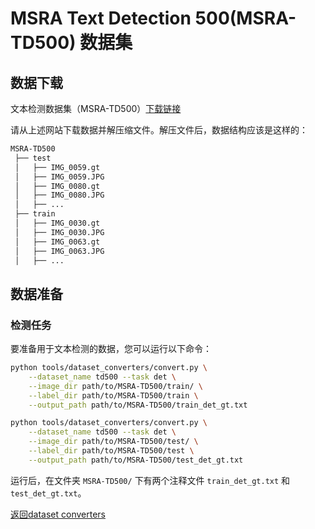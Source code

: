 # MSRA Text Detection 500(MSRA-TD500) 数据集

## 数据下载

文本检测数据集（MSRA-TD500）[下载链接](http://www.iapr-tc11.org/mediawiki/index.php/MSRA_Text_Detection_500_Database_(MSRA-TD500))

请从上述网站下载数据并解压缩文件。解压文件后，数据结构应该是这样的：

```txt
MSRA-TD500
 ├── test
 │   ├── IMG_0059.gt
 │   ├── IMG_0059.JPG
 │   ├── IMG_0080.gt
 │   ├── IMG_0080.JPG
 │   ├── ...
 ├── train
 │   ├── IMG_0030.gt
 │   ├── IMG_0030.JPG
 │   ├── IMG_0063.gt
 │   ├── IMG_0063.JPG
 │   ├── ...
```

## 数据准备

### 检测任务

要准备用于文本检测的数据，您可以运行以下命令：

```bash
python tools/dataset_converters/convert.py \
    --dataset_name td500 --task det \
    --image_dir path/to/MSRA-TD500/train/ \
    --label_dir path/to/MSRA-TD500/train \
    --output_path path/to/MSRA-TD500/train_det_gt.txt
```
```bash
python tools/dataset_converters/convert.py \
    --dataset_name td500 --task det \
    --image_dir path/to/MSRA-TD500/test/ \
    --label_dir path/to/MSRA-TD500/test \
    --output_path path/to/MSRA-TD500/test_det_gt.txt
```

运行后，在文件夹 `MSRA-TD500/` 下有两个注释文件 `train_det_gt.txt` 和 `test_det_gt.txt`。

[返回dataset converters](converters.md)
